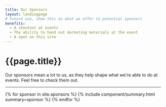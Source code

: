 ```yaml
---
title: Our Sponsors
layout: landingpage
# Future use, show this as what we offer to potential sponsors
benefits:
  - A shoutout at events
  - The ability to hand out marketing materials at the event
  - A spot on this site
---
```


<main role="main">
    <div class="container">
        <h1>{{page.title}}</h1>
        <div class="row">
            <div class="col-md-12">
                <p>
                    Our sponsors mean a lot to us, as they help shape what we're able to do at events. Feel free to check them out.
                </p>
            </div>
        </div>
        <hr />
        <div class="row">
            {% for sponsor in site.sponsors %}
                {% include component/summary.html summary=sponsor %}
            {% endfor %}
        </div>
    </div>
</main>
